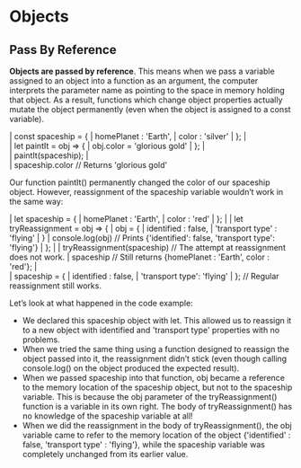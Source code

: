 # Objects

## Pass By Reference
**Objects are passed by reference**. This means when we pass a variable assigned to an object into a function as an argument, the computer interprets the parameter name as pointing to the space in memory holding that object. As a result, functions which change object properties actually mutate the object permanently (even when the object is assigned to a const variable).

| const spaceship = {
|   homePlanet : 'Earth',
|   color : 'silver'
| };
|  
| let paintIt = obj => {
|   obj.color = 'glorious gold'
| };
|  
| paintIt(spaceship);
|  
| spaceship.color // Returns 'glorious gold'
 
Our function paintIt() permanently changed the color of our spaceship object. However, reassignment of the spaceship variable wouldn’t work in the same way:

| let spaceship = {
|   homePlanet : 'Earth',
|   color : 'red'
| };
|
| let tryReassignment = obj => {
|   obj = {
|     identified : false, 
|     'transport type' : 'flying'
|   }
|   console.log(obj) // Prints {'identified': false, 'transport type': 'flying'}
| };
|
| tryReassignment(spaceship) // The attempt at reassignment does not work.
| spaceship // Still returns {homePlanet : 'Earth', color : 'red'};
|  
| spaceship = {
|   identified : false, 
|   'transport type': 'flying'
| }; // Regular reassignment still works.

Let’s look at what happened in the code example:

- We declared this spaceship object with let. This allowed us to reassign it to a new object with identified and 'transport type' properties with no problems.
- When we tried the same thing using a function designed to reassign the object passed into it, the reassignment didn’t stick (even though calling console.log() on the object produced the expected result).
- When we passed spaceship into that function, obj became a reference to the memory location of the spaceship object, but not to the spaceship variable. This is because the obj parameter of the tryReassignment() function is a variable in its own right. The body of tryReassignment() has no knowledge of the spaceship variable at all!
- When we did the reassignment in the body of tryReassignment(), the obj variable came to refer to the memory location of the object {'identified' : false, 'transport type' : 'flying'}, while the spaceship variable was completely unchanged from its earlier value.
